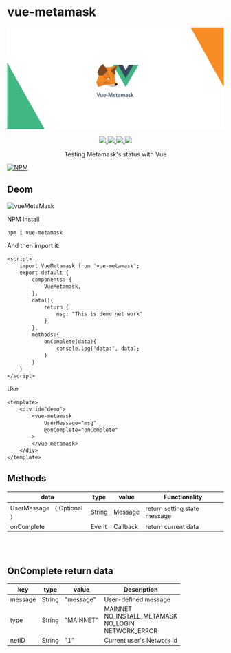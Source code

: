 # vue-metamask
![vueMetaMask](./assets/vueMetaMask.jpg)
<p align=center>
    <a target="_blank" href="https://travis-ci.org/MikeCheng1208/vue-metamask.svg?branch=develop" title="Build status">
        <img src="https://travis-ci.org/MikeCheng1208/vue-metamask.svg?branch=develop">
    </a>
    <a target="_blank" href="https://vuejs.org/" title="vue">
        <img src="https://img.shields.io/badge/vue-%3E%202.5.0-brightgreen.svg">
    </a>
    <a target="_blank" href="http://nodejs.org/download/" title="Node version">
        <img src="https://img.shields.io/badge/node-%3E%3D%208.0.0-brightgreen.svg">
    </a>
    <a target="_blank" href="https://github.com/MikeCheng1208/vue-metamask/pulls" title="PRs Welcome">
        <img src="https://img.shields.io/badge/PRs-welcome-blue.svg">
    </a>
</p>

<p align=center>Testing Metamask's status with Vue</p>

[![NPM](https://nodei.co/npm/vue-metamask.png?downloads=true&downloadRank=true&stars=true)](https://www.npmjs.com/package/vue-metamask/)

## Deom
![vueMetaMask](./assets/operates.gif)

NPM Install
```
npm i vue-metamask
```

And then import it:
```
<script>
    import VueMetamask from 'vue-metamask';
    export default {
        components: {
            VueMetamask,
        },
        data(){
            return {
                msg: "This is demo net work"
            }
        },
        methods:{
            onComplete(data){
                console.log('data:', data);
            }
        }
    }
</script>
```

Use
```
<template>
    <div id="demo">
        <vue-metamask 
            UserMessage="msg" 
            @onComplete="onComplete"
        >
        </vue-metamask>
    </div>
</template>
```


## Methods

|data | type | value | Functionality |
|-----------|-----------|-----------|---------------|
|UserMessage （ Optional ） | String    |Message| return setting state message|
|onComplete | Event | Callback | return current data|

<br/>
<br/>


## OnComplete return data

|  key      |   type    |    value  |  Description  |
|-----------|-----------|-----------|---------------|
| message   | String    | "message" | User-defined message | 
| type      | String    | "MAINNET" | MAINNET<br/>NO_INSTALL_METAMASK<br/>NO_LOGIN<br/>NETWORK_ERROR | 
| netID     | String    |    "1"    | Current user's Network id | 





